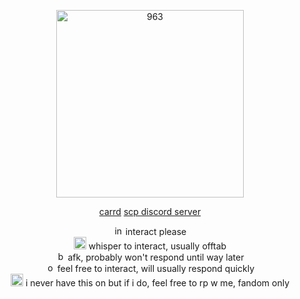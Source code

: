 <p align="center">
<img width="300" src="https://pa1.aminoapps.com/6679/4634c8f5b5913e6161f33fb328f462ab06f97604_00.gif" alt="963">
</p>
<p align="center">
<a href="https://glassdraki.carrd.co">carrd</a>
<a href="https://discord.gg/Gy9GdwAxbz">scp discord server</a>
</p>
<p align="center">
<img width="15" src="https://static-00.iconduck.com/assets.00/help-question-chat-bubble-rectangle-icon-2048x2048-9hgcfbe4.png" alt="int"> interact please
<br>
<img width="20" src="https://static.vecteezy.com/system/resources/previews/019/899/719/non_2x/simple-moon-icon-png.png" alt="rp"> whisper to interact, usually offtab
<br>
<img width="15" src="https://upload.wikimedia.org/wikipedia/commons/d/df/Traffic_Sign_GR_-_KOK_2009_-_R-7.svg" alt="busy"> afk, probably won't respond until way later
<br>
<img width="15" src="https://www.pngall.com/wp-content/uploads/14/Green-Circle-PNG-Cutout.png" alt="online"> feel free to interact, will usually respond quickly
<br>
<img width="20" src="https://cdn-icons-png.flaticon.com/512/5198/5198216.png" alt="rp"> i never have this on but if i do, feel free to rp w me, fandom only

